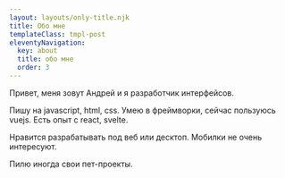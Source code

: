 ```yaml
---
layout: layouts/only-title.njk
title: Обо мне
templateClass: tmpl-post
eleventyNavigation:
  key: about
  title: обо мне
  order: 3
---
```


Привет, меня зовут Андрей и я разработчик интерфейсов.

Пишу на javascript, html, css. Умею в фреймворки, сейчас пользуюсь vuejs. Есть опыт с react, svelte.

Нравится разрабатывать под веб или десктоп. Мобилки не очень интересуют.

Пилю иногда свои пет-проекты.
